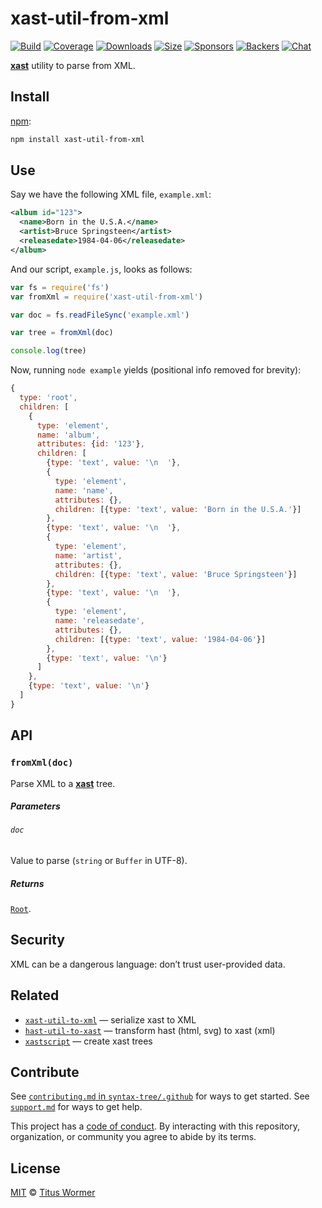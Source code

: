 # xast-util-from-xml

[![Build][build-badge]][build]
[![Coverage][coverage-badge]][coverage]
[![Downloads][downloads-badge]][downloads]
[![Size][size-badge]][size]
[![Sponsors][sponsors-badge]][collective]
[![Backers][backers-badge]][collective]
[![Chat][chat-badge]][chat]

**[xast][]** utility to parse from XML.

## Install

[npm][]:

```sh
npm install xast-util-from-xml
```

## Use

Say we have the following XML file, `example.xml`:

```xml
<album id="123">
  <name>Born in the U.S.A.</name>
  <artist>Bruce Springsteen</artist>
  <releasedate>1984-04-06</releasedate>
</album>
```

And our script, `example.js`, looks as follows:

```js
var fs = require('fs')
var fromXml = require('xast-util-from-xml')

var doc = fs.readFileSync('example.xml')

var tree = fromXml(doc)

console.log(tree)
```

Now, running `node example` yields (positional info removed for brevity):

```js
{
  type: 'root',
  children: [
    {
      type: 'element',
      name: 'album',
      attributes: {id: '123'},
      children: [
        {type: 'text', value: '\n  '},
        {
          type: 'element',
          name: 'name',
          attributes: {},
          children: [{type: 'text', value: 'Born in the U.S.A.'}]
        },
        {type: 'text', value: '\n  '},
        {
          type: 'element',
          name: 'artist',
          attributes: {},
          children: [{type: 'text', value: 'Bruce Springsteen'}]
        },
        {type: 'text', value: '\n  '},
        {
          type: 'element',
          name: 'releasedate',
          attributes: {},
          children: [{type: 'text', value: '1984-04-06'}]
        },
        {type: 'text', value: '\n'}
      ]
    },
    {type: 'text', value: '\n'}
  ]
}
```

## API

### `fromXml(doc)`

Parse XML to a **[xast][]** tree.

##### Parameters

###### `doc`

Value to parse (`string` or `Buffer` in UTF-8).

##### Returns

[`Root`][root].

## Security

XML can be a dangerous language: don’t trust user-provided data.

## Related

*   [`xast-util-to-xml`](https://github.com/syntax-tree/xast-util-to-xml)
    — serialize xast to XML
*   [`hast-util-to-xast`](https://github.com/syntax-tree/hast-util-to-xast)
    — transform hast (html, svg) to xast (xml)
*   [`xastscript`](https://github.com/syntax-tree/xastscript)
    — create xast trees

## Contribute

See [`contributing.md` in `syntax-tree/.github`][contributing] for ways to get
started.
See [`support.md`][support] for ways to get help.

This project has a [code of conduct][coc].
By interacting with this repository, organization, or community you agree to
abide by its terms.

## License

[MIT][license] © [Titus Wormer][author]

<!-- Definitions -->

[build-badge]: https://img.shields.io/travis/syntax-tree/xast-util-from-xml.svg

[build]: https://travis-ci.org/syntax-tree/xast-util-from-xml

[coverage-badge]: https://img.shields.io/codecov/c/github/syntax-tree/xast-util-from-xml.svg

[coverage]: https://codecov.io/github/syntax-tree/xast-util-from-xml

[downloads-badge]: https://img.shields.io/npm/dm/xast-util-from-xml.svg

[downloads]: https://www.npmjs.com/package/xast-util-from-xml

[size-badge]: https://img.shields.io/bundlephobia/minzip/xast-util-from-xml.svg

[size]: https://bundlephobia.com/result?p=xast-util-from-xml

[sponsors-badge]: https://opencollective.com/unified/sponsors/badge.svg

[backers-badge]: https://opencollective.com/unified/backers/badge.svg

[collective]: https://opencollective.com/unified

[chat-badge]: https://img.shields.io/badge/chat-spectrum-7b16ff.svg

[chat]: https://spectrum.chat/unified/syntax-tree

[npm]: https://docs.npmjs.com/cli/install

[license]: license

[author]: https://wooorm.com

[contributing]: https://github.com/syntax-tree/.github/blob/master/contributing.md

[support]: https://github.com/syntax-tree/.github/blob/master/support.md

[coc]: https://github.com/syntax-tree/.github/blob/master/code-of-conduct.md

[xast]: https://github.com/syntax-tree/xast

[root]: https://github.com/syntax-tree/xast#root

